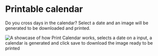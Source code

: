# Printable calendar

Do you cross days in the calendar? Select a date and an image will be generated to be downloaded and printed.

![A showcase of how Print Calendar works, selects a date on a input, a calendar is generated and click save to download the image ready to be printed](https://raw.githubusercontent.com/mrluissan/print-calendar/master/print-calendar.gif)
